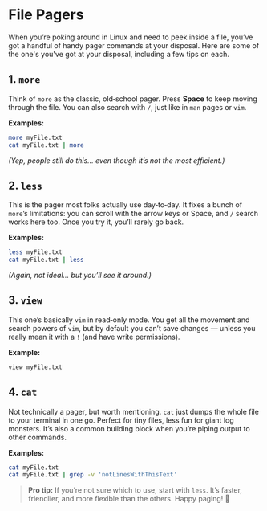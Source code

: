 # File Pagers

When you’re poking around in Linux and need to peek inside a file, you’ve
got a handful of handy pager commands at your disposal. Here are some of the one's you've got at your disposal, including a few tips on each.

## 1. `more`

Think of `more` as the classic, old‑school pager. Press **Space** to keep
moving through the file. You can also search with `/`, just like in `man`
pages or `vim`.

**Examples:**

```bash
more myFile.txt
cat myFile.txt | more
```

*(Yep, people still do this… even though it’s not the most efficient.)*

## 2. `less`

This is the pager most folks actually use day‑to‑day. It fixes a bunch of
`more`’s limitations: you can scroll with the arrow keys or Space, and `/`
search works here too. Once you try it, you’ll rarely go back.

**Examples:**

```bash
less myFile.txt
cat myFile.txt | less
```

*(Again, not ideal… but you’ll see it around.)*

## 3. `view`

This one’s basically `vim` in read‑only mode. You get all the movement and
search powers of `vim`, but by default you can’t save changes — unless you
really mean it with a `!` (and have write permissions).

**Example:**

```bash
view myFile.txt
```

## 4. `cat`

Not technically a pager, but worth mentioning. `cat` just dumps the whole
file to your terminal in one go. Perfect for tiny files, less fun for giant
log monsters. It’s also a common building block when you’re piping output to
other commands.

**Examples:**

```bash
cat myFile.txt
cat myFile.txt | grep -v 'notLinesWithThisText'
```

> **Pro tip:**
> If you’re not sure which to use, start with `less`. It’s faster, friendlier,
> and more flexible than the others. Happy paging! 🎉

